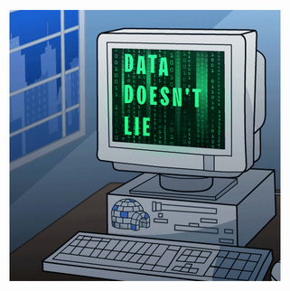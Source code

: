 [![Header](https://github.com/kapuutan/kapuutan/blob/main/assets/giphy.gif)](https://gifs.ru/gifs/13956)
